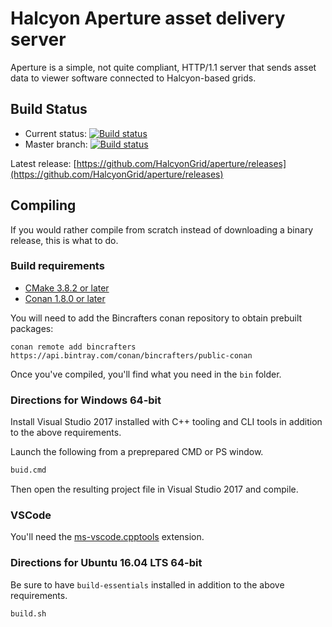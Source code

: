 # Halcyon Aperture asset delivery server

Aperture is a simple, not quite compliant, HTTP/1.1 server that sends asset data to viewer software connected to Halcyon-based grids.

## Build Status
* Current status: [![Build status](https://ci.appveyor.com/api/projects/status/0p1r2rssgtcqiisl?svg=true)](https://ci.appveyor.com/project/HalcyonGrid/aperture)
* Master branch: [![Build status](https://ci.appveyor.com/api/projects/status/0p1r2rssgtcqiisl/branch/master?svg=true)](https://ci.appveyor.com/project/HalcyonGrid/aperture/branch/master)

Latest release: [https://github.com/HalcyonGrid/aperture/releases](https://github.com/HalcyonGrid/aperture/releases)

## Compiling
If you would rather compile from scratch instead of downloading a binary release, this is what to do.

### Build requirements
- [CMake 3.8.2 or later](https://cmake.org/)
- [Conan 1.8.0 or later](https://www.conan.io/)

You will need to add the Bincrafters conan repository to obtain prebuilt packages:
```
conan remote add bincrafters https://api.bintray.com/conan/bincrafters/public-conan
```

Once you've compiled, you'll find what you need in the `bin` folder.

### Directions for Windows 64-bit

Install Visual Studio 2017 installed with C++ tooling and CLI tools in addition to the above requirements.

Launch the following from a preprepared CMD or PS window.

```cmd
buid.cmd
```

Then open the resulting project file in Visual Studio 2017 and compile.

### VSCode

You'll need the [ms-vscode.cpptools](https://marketplace.visualstudio.com/items?itemName=ms-vscode.cpptools) extension.

### Directions for Ubuntu 16.04 LTS 64-bit

Be sure to have `build-essentials` installed in addition to the above requirements.

```bash
build.sh
```
